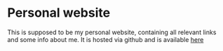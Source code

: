 # Personal website
This is supposed to be my personal website, containing all relevant links and some info about me.
It is hosted via github and is available [here](https://casparbo.github.io)
